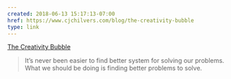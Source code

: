 ```yaml
---
created: 2018-06-13 15:17:13-07:00
href: https://www.cjchilvers.com/blog/the-creativity-bubble
type: link
---
```


[The Creativity Bubble](https://www.cjchilvers.com/blog/the-creativity-bubble)

> It’s never been easier to find better system for solving our problems. What we should be doing is finding better problems to solve.
